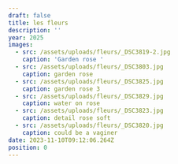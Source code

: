 ```yaml
---
draft: false
title: les fleurs
description: ''
year: 2025
images:
  - src: /assets/uploads/fleurs/_DSC3819-2.jpg
    caption: 'Garden rose '
  - src: /assets/uploads/fleurs/_DSC3803.jpg
    caption: garden rose
  - src: /assets/uploads/fleurs/_DSC3825.jpg
    caption: garden rose 3
  - src: /assets/uploads/fleurs/_DSC3829.jpg
    caption: water on rose
  - src: /assets/uploads/fleurs/_DSC3823.jpg
    caption: detail rose soft
  - src: /assets/uploads/fleurs/_DSC3820.jpg
    caption: could be a vaginer
date: 2023-11-10T09:12:06.264Z
position: 0
---
```


